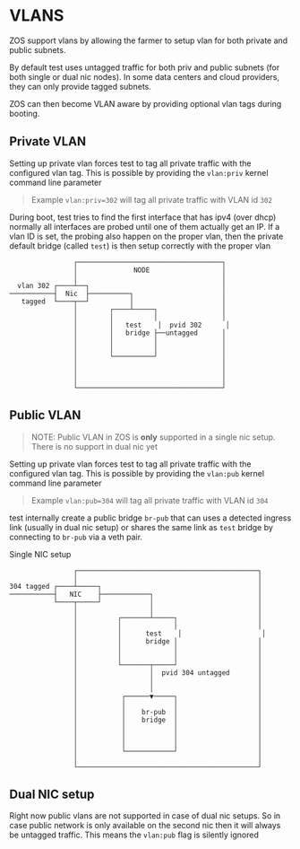 # VLANS

ZOS support vlans by allowing the farmer to setup vlan for both private and public subnets.

By default test uses untagged traffic for both priv and public subnets (for both single or dual nic nodes). In some data centers and cloud providers, they can only provide tagged subnets.

ZOS can then become VLAN aware by providing optional vlan tags during booting.

## Private VLAN

Setting up private vlan forces test to tag all private traffic with the configured vlan tag. This is possible by providing the `vlan:priv` kernel command line parameter

> Example `vlan:priv=302` will tag all private traffic with VLAN id `302`

During boot, test tries to find the first interface that has ipv4 (over dhcp) normally all interfaces are probed until one of them actually get an IP. If a vlan ID is set, the probing also happen on the proper vlan, then the private default bridge (called `test`) is then setup correctly with the proper vlan

```
                ┌────────────────────────────────────┐
                │              NODE                  │
                │                                    │
  vlan 302 ┌────┴──┐                                 │
───────────┤  Nic  ├──────────┐                      │
   tagged  └────┬──┘          │                      │
                │        ┌────┴─────┐                │
                │        │          │                │
                │        │   test    │  pvid 302      │
                │        │   bridge ├──untagged      │
                │        │          │                │
                │        │          │                │
                │        └──────────┘                │
                │                                    │
                │                                    │
                │                                    │
                └────────────────────────────────────┘
```

## Public VLAN

> NOTE: Public VLAN in ZOS is **only** supported in a single nic setup. There is no support in dual nic yet

Setting up private vlan forces test to tag all private traffic with the configured vlan tag. This is possible by providing the `vlan:pub` kernel command line parameter

> Example `vlan:pub=304` will tag all private traffic with VLAN id `304`

test internally create a public bridge `br-pub` that can uses a detected ingress link (usually in dual nic setup) or shares
the same link as `test` bridge by connecting to `br-pub` via a veth pair.

Single NIC setup

```
                ┌─────────────────────────────────────────────┐
                │                                             │
304 tagged ┌────┴─────┐                                       │
───────────┤   NIC    ├────────────┐                          │
           └────┬─────┘            │                          │
                │                  │                          │
                │          ┌───────┴─────┐                    │
                │          │             │                    │
                │          │      test    │                    │
                │          │      bridge │                    │
                │          │             │                    │
                │          │             │                    │
                │          └───────┬─────┘                    │
                │                  │  pvid 304 untagged       │
                │                  │                          │
                │                  │                          │
                │           ┌──────▼─────┐                    │
                │           │            │                    │
                │           │    br-pub  │                    │
                │           │    bridge  │                    │
                │           │            │                    │
                │           │            │                    │
                │           │            │                    │
                │           └────────────┘                    │
                │                                             │
                └─────────────────────────────────────────────┘
```

## Dual NIC setup

Right now public vlans are not supported in case of dual nic setups. So in case public network is only available on the second nic then it will always be untagged traffic. This means the `vlan:pub` flag is silently ignored

